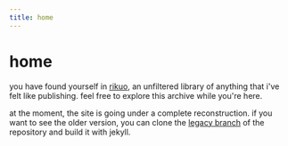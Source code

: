 ```yaml
---
title: home
---
```


<!-- ![decorative header depicting the persona of bscit in a neutral pose, with a sombre expression on her face.](/legacy/images/cover-10-24-notext.png) -->

# home

you have found yourself in [rikuo](./rikuo.html), an unfiltered library of anything that i've felt like publishing. feel free to explore this archive while you're here.

at the moment, the site is going under a complete reconstruction. if you want to see the older version, you can clone the [legacy branch](https://github.com/tmaster-terrarian/bscit.dev/tree/legacy) of the repository and build it with jekyll.
